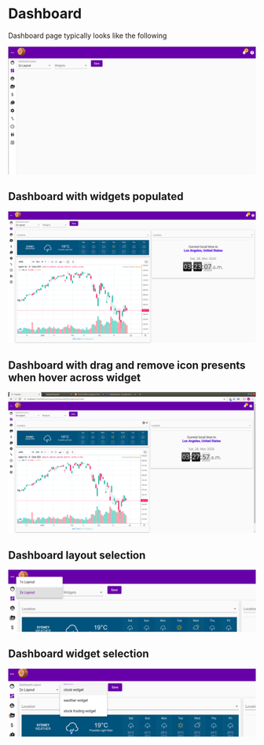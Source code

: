 # Dashboard

Dashboard page typically looks like the following

![](../.gitbook/assets/dashboard.png)

## Dashboard with widgets populated

![](../.gitbook/assets/dashboard-with-widgets.png)

## Dashboard with drag and remove icon presents when hover across widget

![](../.gitbook/assets/dashboard-widgets-with-drage-and-remove-icon.png)

## Dashboard layout selection

![](../.gitbook/assets/dashboard-select-layout.png)

## Dashboard widget selection

![](../.gitbook/assets/dashboard-select-widgets.png)

